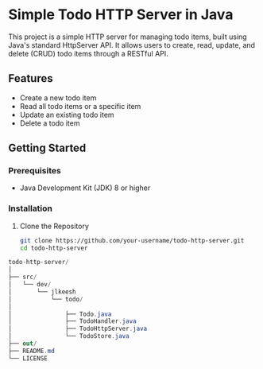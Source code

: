 # Simple Todo HTTP Server in Java

This project is a simple HTTP server for managing todo items, built using Java's standard HttpServer API. It allows users to create, read, update, and delete (CRUD) todo items through a RESTful API.

## Features

- Create a new todo item
- Read all todo items or a specific item
- Update an existing todo item
- Delete a todo item

## Getting Started

### Prerequisites

- Java Development Kit (JDK) 8 or higher

### Installation

1. Clone the Repository
   ```sh
   git clone https://github.com/your-username/todo-http-server.git
   cd todo-http-server


```csharp
todo-http-server/
│
├── src/
│   └── dev/
│       └── jlkeesh
│           └── todo/
│
│               ├── Todo.java
│               ├── TodoHandler.java
│               ├── TodoHttpServer.java
│               └── TodoStore.java
├── out/
├── README.md
└── LICENSE
```